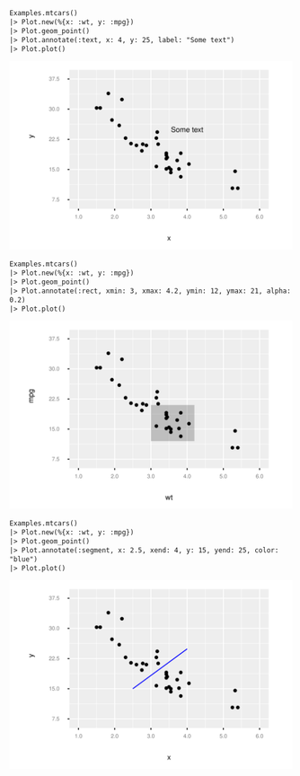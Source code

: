 ```
Examples.mtcars()
|> Plot.new(%{x: :wt, y: :mpg})
|> Plot.geom_point()
|> Plot.annotate(:text, x: 4, y: 25, label: "Some text")
|> Plot.plot()

```
![](assets/annotate_1.svg)
```
Examples.mtcars()
|> Plot.new(%{x: :wt, y: :mpg})
|> Plot.geom_point()
|> Plot.annotate(:rect, xmin: 3, xmax: 4.2, ymin: 12, ymax: 21, alpha: 0.2)
|> Plot.plot()

```
![](assets/annotate_2.svg)
```
Examples.mtcars()
|> Plot.new(%{x: :wt, y: :mpg})
|> Plot.geom_point()
|> Plot.annotate(:segment, x: 2.5, xend: 4, y: 15, yend: 25, color: "blue")
|> Plot.plot()

```
![](assets/annotate_3.svg)
